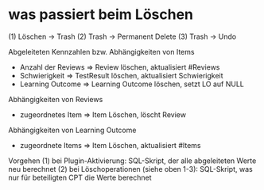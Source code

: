 
# was passiert beim Löschen

(1) Löschen -> Trash
(2) Trash -> Permanent Delete
(3) Trash -> Undo

Abgeleiteten Kennzahlen bzw. Abhängigkeiten von Items
* Anzahl der Reviews => Review löschen, aktualisiert #Reviews
* Schwierigkeit => TestResult löschen, aktualisiert Schwierigkeit
* Learning Outcome => Learning Outcome löschen, setzt LO auf NULL

Abhängigkeiten von Reviews
* zugeordnetes Item  => Item Löschen, löscht Review

Abhängigkeiten von Learning Outcome
* zugeordnete Items => Item Löschen, aktualisiert #Items

Vorgehen
(1) bei Plugin-Aktivierung: SQL-Skript, der alle abgeleiteten Werte neu berechnet
(2) bei Löschoperationen (siehe oben 1-3): SQL-Skript, was nur für beteiligten CPT die Werte berechnet	



